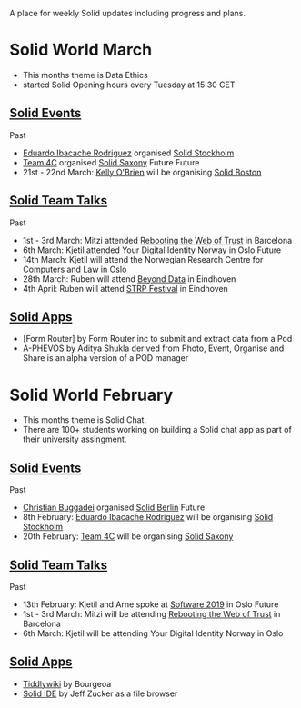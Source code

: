 A place for weekly Solid updates including progress and plans. 

# Solid World March

* This months theme is Data Ethics 
* started Solid Opening hours every Tuesday at 15:30 CET

## [Solid Events](https://github.com/solid/community/blob/master/solid-events.md)
Past
* [Eduardo Ibacache Rodriguez](https://github.com/eduardoinnorway) organised [Solid Stockholm](https://www.meetup.com/Solid-Sweden/events/257923996/)
* [Team 4C](https://wefourc.com/) organised [Solid Saxony](https://forum.solidproject.org/t/solid-meetup-saxony-germany/1215) Future
Future
* 21st - 22nd March: [Kelly O'Brien](https://github.com/InruptKelly) will be organising [Solid Boston](https://www.eventbrite.com/e/solid-startup-workshop-boston-tickets-57623868542)

## [Solid Team Talks](https://github.com/solid/community/blob/master/solid-team-talks.md) 
Past
* 1st - 3rd March: Mitzi attended [Rebooting the Web of Trust](https://www.weboftrust.info/next-event-page.html) in Barcelona   
* 6th March: Kjetil attended Your Digital Identity Norway in Oslo
Future
* 14th March: Kjetil will attend the Norwegian Research Centre for Computers and Law in Oslo 
* 28th March: Ruben will attend [Beyond Data](https://www.smart-circle.org/beyonddata/program/) in Eindhoven 
* 4th April: Ruben will attend [STRP Festival](https://strp.nl/program/ruben-verborgh-be) in Eindhoven

## [Solid Apps](https://github.com/solid/community/blob/master/solid-apps.md)
* [Form Router] by Form Router inc to submit and extract data from a Pod 
* A-PHEVOS by Aditya Shukla derived from Photo, Event, Organise and Share is an alpha version of a POD manager

# Solid World February

* This months theme is Solid Chat. 
* There are 100+ students working on building a Solid chat app as part of their university assingment. 

## [Solid Events](https://github.com/solid/community/blob/master/solid-events.md)
Past
* [Christian Buggadei](https://github.com/JollyOrc) organised [Solid Berlin](https://supermarkt-berlin.net/event/solid-meetup-berlin/)
Future
* 8th February: [Eduardo Ibacache Rodriguez](https://github.com/eduardoinnorway) will be organising [Solid Stockholm](https://www.meetup.com/Solid-Sweden/events/257923996/)
* 20th February: [Team 4C](https://wefourc.com/) will be organising [Solid Saxony](https://forum.solidproject.org/t/solid-meetup-saxony-germany/1215)

## [Solid Team Talks](https://github.com/solid/community/blob/master/solid-team-talks.md) 
Past
* 13th February: Kjetil and Arne spoke at [Software 2019](https://10times.com/software-oslo) in Oslo
Future
* 1st - 3rd March: Mitzi will be attending [Rebooting the Web of Trust](https://www.weboftrust.info/next-event-page.html) in Barcelona 
* 6th March: Kjetil will be attending Your Digital Identity Norway in Oslo

## [Solid Apps](https://github.com/solid/community/blob/master/solid-apps.md)
* [Tiddlywiki](https://bourgeoa.solid.community/public/tiddlywiki/) by Bourgeoa
* [Solid IDE](https://jeff-zucker.github.io/solid-ide/?url=https://solside.solid.community/public/samples/index.html) by Jeff Zucker as a file browser
 
